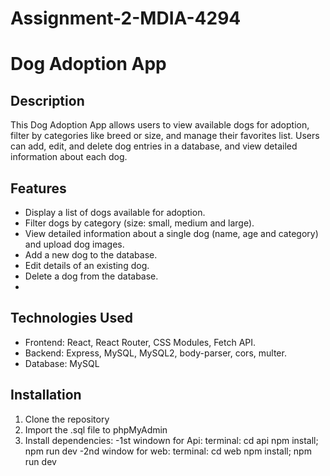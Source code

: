 # Assignment-2-MDIA-4294
# Dog Adoption App

## Description
This Dog Adoption App allows users to view available dogs for adoption, filter by categories like breed or size, and manage their favorites list. Users can add, edit, and delete dog entries in a database, and view detailed information about each dog.

## Features
- Display a list of dogs available for adoption.
- Filter dogs by category (size: small, medium and large).
- View detailed information about a single dog (name, age and category) and upload dog images.
- Add a new dog to the database.
- Edit details of an existing dog.
- Delete a dog from the database.
-

## Technologies Used
- Frontend: React, React Router, CSS Modules, Fetch API.
- Backend: Express, MySQL, MySQL2, body-parser, cors, multer.
- Database: MySQL

## Installation

1. Clone the repository
2. Import the .sql file to phpMyAdmin
3. Install dependencies:
    -1st windown for Api:
    terminal:
            cd api
            npm install; npm run dev
    -2nd window for web:
    terminal:
            cd web
            npm install; npm run dev
